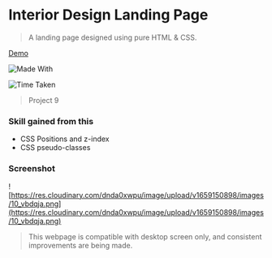 # Interior Design Landing Page

> A landing page designed using pure HTML & CSS.

[Demo](https://live-class-project-010.netlify.app/ "Demo")

![Made With](https://img.shields.io/badge/Made%20with-HTML%20and%20CSS-brightgreen)

![Time Taken](https://img.shields.io/badge/Time%20Taken-1%20hr-red)

> Project 9

### Skill gained from this

- CSS Positions and z-index
- CSS pseudo-classes

### Screenshot

![https://res.cloudinary.com/dnda0xwpu/image/upload/v1659150898/images/10_vbdqja.png](https://res.cloudinary.com/dnda0xwpu/image/upload/v1659150898/images/10_vbdqja.png)

> This webpage is compatible with desktop screen only, and consistent improvements are being made.
